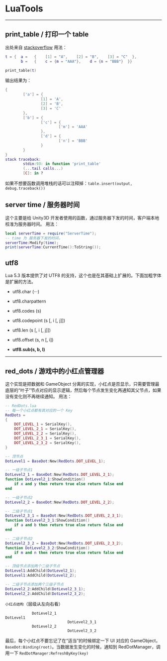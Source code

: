 # LuaTools

---

## print_table / 打印一个 table
  出处来自 [stackoverflow](http://stackoverflow.com/questions/9168058/how-to-dump-a-table-to-console)
  用法：
```lua
t = {  a =   {    [1] = "A",    [2] = "B",    [3] = "C"  },
       b =   {    c = {m = "AAA"},    d = {n = "BBB"}  }}

print_table(t)
```
输出结果为：
```lua
{
        ['a'] = {
                [1] = 'A',
                [2] = 'B',
                [3] = 'C'
        },
        ['b'] = {
                ['c'] = {
                        ['m'] = 'AAA'
                },
                ['d'] = {
                        ['n'] = 'BBB'
                }
        }
}
stack traceback:
        stdin:93: in function 'print_table'
        (...tail calls...)
        [C]: in ?

```
如果不想要函数调用堆栈的话可以注释掉：`table.insert(output, debug.traceback())`

## server time / 服务器时间
  这个主要是给 Unity3D 开发者使用的函数，通过服务器下发的时间，客户端本地校准为服务器时间。
  用法：
```lua
local serverTime = require("ServerTime");
-- time 为 服务器下发的时间，
serverTime:Modify(time);
print(serverTime:CurrentTime():ToString());
```

## utf8
   Lua 5.3 版本提供了对 UTF8 的支持，这个也是在其基础上扩展的。下面加粗字体是扩展的方法。
   * utf8.char (···)
   * utf8.charpattern
   * utf8.codes (s)
   * utf8.codepoint (s [, i [, j]])
   * utf8.len (s [, i [, j]])
   * utf8.offset (s, n [, i])
   
   * **utf8.sub(s, b, l)**

---

## red_dots / 游戏中的小红点管理器
  这个实现是把数据和 GameObject 分离的实现，小红点是否显示，只需要管理最底层的“叶子”节点对应的显示逻辑，然后每个节点发生变化再通知其父节点，如果没有变化则不再继续通知。
  用法：
```lua
-- RedDots.lua
-- 每一个小红点都有其对应的一个 Key
RedDots =
{
    DOT_LEVEL_1 = SerialKey(),
    DOT_LEVEL_2_1 = SerialKey(),
    DOT_LEVEL_2_2 = SerialKey(),
    DOT_LEVEL_2_3_1 = SerialKey(),
    DOT_LEVEL_2_3_2 = SerialKey(),
}

-- 顶节点
DotLevel1 = BaseDot:New(RedDots.DOT_LEVEL_1);

-- 一级子节点1
DotLevel2_1 = BaseDot:New(RedDots.DOT_LEVEL_2_1);
function DotLevel2_1:ShowCondition()
    if x and y then return true else return false end
end

-- 一级子节点2
DotLevel2_2 = BaseDot:New(RedDots.DOT_LEVEL_2_2);

-- 二级子节点1
DotLevel2_3_1 = BaseDot:New(RedDots.DOT_LEVEL_2_3_1);
function DotLevel2_3_1:ShowCondition()
    if a and b then return true else return false end
end

-- 二级子节点2
DotLevel2_3_2 = BaseDot:New(RedDots.DOT_LEVEL_2_3_2);
function DotLevel2_3_2:ShowCondition()
    if m and n then return true else return false end
end

-- 顶级节点添加两个二级子节点
DotLevel1:AddChild(DotLevel2_1);
DotLevel1:AddChild(DotLevel2_2);

-- 二级子节点添加两个三级子节点
DotLevel2_2:AddChild(DotLevel2_3_1);
DotLevel2_2:AddChild(DotLevel2_3_2);
```

`小红点结构`（层级从左向右看）
```
            DotLevel2_1
DotLevel1
                            DotLevel2_3_1
            DotLevel2_2
                            DotLevel2_3_2
```

  最后，每个小红点不要忘记了在“适当”的时候绑定一下 UI 对应的 GameObject，`BaseDot:Binding(root)`。当数据发生变化的时候，通知到 RedDotManager，调用一下 `RedDotManager:RefreshByKey(key)`
